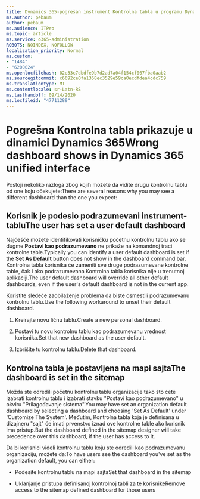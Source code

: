 ```yaml
---
title: Dynamics 365-pogrešan instrument Kontrolna tabla u programu Dynamics 365 objedinjeno interfejs
ms.author: pebaum
author: pebaum
ms.audience: ITPro
ms.topic: article
ms.service: o365-administration
ROBOTS: NOINDEX, NOFOLLOW
localization_priority: Normal
ms.custom:
- "1484"
- "6200024"
ms.openlocfilehash: 02e33c7dbdfe9b7d2ad7a04f154cf067fba0aab2
ms.sourcegitcommit: c6692ce0fa1358ec3529e59ca0ecdfdea4cdc759
ms.translationtype: MT
ms.contentlocale: sr-Latn-RS
ms.lasthandoff: 09/14/2020
ms.locfileid: "47711289"
---
```

# <a name="wrong-dashboard-shows-in-dynamics-365-unified-interface"></a><span data-ttu-id="8e8c2-102">Pogrešna Kontrolna tabla prikazuje u dinamici Dynamics 365</span><span class="sxs-lookup"><span data-stu-id="8e8c2-102">Wrong dashboard shows in Dynamics 365 unified interface</span></span>

<span data-ttu-id="8e8c2-103">Postoji nekoliko razloga zbog kojih možete da vidite drugu kontrolnu tablu od one koju očekujete:</span><span class="sxs-lookup"><span data-stu-id="8e8c2-103">There are several reasons why you may see a different dashboard than the one you expect:</span></span>

## <a name="the-user-has-set-a-user-default-dashboard"></a><span data-ttu-id="8e8c2-104">Korisnik je podesio podrazumevani instrument-tablu</span><span class="sxs-lookup"><span data-stu-id="8e8c2-104">The user has set a user default dashboard</span></span> 

<span data-ttu-id="8e8c2-105">Najčešće možete identifikovati korisničku početnu kontrolnu tablu ako se dugme **Postavi kao podrazumevano** ne prikaže na komandnoj traci kontrolne table.</span><span class="sxs-lookup"><span data-stu-id="8e8c2-105">Typically you can identify a user default dashboard is set if the **Set As Default** button does not show in the dashboard command bar.</span></span> <span data-ttu-id="8e8c2-106">Kontrolna tabla korisnika će zameniti sve druge podrazumevane kontrolne table, čak i ako podrazumevana Kontrolna tabla korisnika nije u trenutnoj aplikaciji.</span><span class="sxs-lookup"><span data-stu-id="8e8c2-106">The user default dashboard will override all other default dashboards, even if the user's default dashboard is not in the current app.</span></span>

<span data-ttu-id="8e8c2-107">Koristite sledeće zaobilaženje problema da biste osmestili podrazumevanu kontrolnu tablu.</span><span class="sxs-lookup"><span data-stu-id="8e8c2-107">Use the following workaround to unset their default dashboard.</span></span>

1. <span data-ttu-id="8e8c2-108">Kreirajte novu ličnu tablu.</span><span class="sxs-lookup"><span data-stu-id="8e8c2-108">Create a new personal dashboard.</span></span>

2. <span data-ttu-id="8e8c2-109">Postavi tu novu kontrolnu tablu kao podrazumevanu vrednost korisnika.</span><span class="sxs-lookup"><span data-stu-id="8e8c2-109">Set that new dashboard as the user default.</span></span>

3. <span data-ttu-id="8e8c2-110">Izbrišite tu kontrolnu tablu.</span><span class="sxs-lookup"><span data-stu-id="8e8c2-110">Delete that dashboard.</span></span>

## <a name="the-dashboard-is-set-in-the-sitemap"></a><span data-ttu-id="8e8c2-111">Kontrolna tabla je postavljena na mapi sajta</span><span class="sxs-lookup"><span data-stu-id="8e8c2-111">The dashboard is set in the sitemap</span></span>

<span data-ttu-id="8e8c2-112">Možda ste odredili početnu kontrolnu tablu organizacije tako što ćete izabrati kontrolnu tablu i izabrati stavku "Postavi kao podrazumevano" u okviru "Prilagođavanje sistema".</span><span class="sxs-lookup"><span data-stu-id="8e8c2-112">You may have set an organization default dashboard by selecting a dashboard and choosing 'Set As Default' under 'Customize The System'.</span></span> <span data-ttu-id="8e8c2-113">Međutim, Kontrolna tabla koja je definisana u dizajneru "sajt" će imati prvenstvo iznad ove kontrolne table ako korisnik ima pristup.</span><span class="sxs-lookup"><span data-stu-id="8e8c2-113">But the dashboard defined in the sitemap designer will take precedence over this dashboard, if the user has access to it.</span></span>

<span data-ttu-id="8e8c2-114">Da bi korisnici videli kontrolnu tablu koju ste odredili kao podrazumevanu organizaciju, možete da:</span><span class="sxs-lookup"><span data-stu-id="8e8c2-114">To have users see the dashboard you've set as the organization default, you can either:</span></span>

* <span data-ttu-id="8e8c2-115">Podesite kontrolnu tablu na mapi sajta</span><span class="sxs-lookup"><span data-stu-id="8e8c2-115">Set that dashboard in the sitemap</span></span>

* <span data-ttu-id="8e8c2-116">Uklanjanje pristupa definisanoj kontrolnoj tabli za te korisnike</span><span class="sxs-lookup"><span data-stu-id="8e8c2-116">Remove access to the sitemap defined dashboard for those users</span></span>
